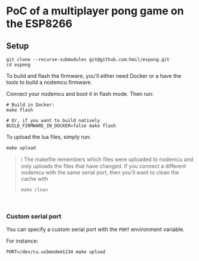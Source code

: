 
# PoC of a multiplayer pong game on the ESP8266

## Setup

```
git clone --recurse-submodules git@github.com:hmil/espong.git
cd espong
```

To build and flash the firmware, you'll either need Docker or a have the tools to build a nodemcu firmware.

Connect your nodemcu and boot it in flash mode. Then run:

```
# Build in Docker:
make flash

# Or, if you want to build natively
BUILD_FIRMWARE_IN_DOCKER=false make flash
```

To upload the lua files, simply run:

```
make upload
```

> ℹ️ The makefile remembers which files were uploaded to nodemcu and only uploads the files that have changed. If you connect a different nodemcu with the same serial port, then you'll want to clean the cache with
>
>     make clean
>
 ️

### Custom serial port

You can specify a custom serial port with the `PORT` environment variable.

For instance:
```
PORT=/dev/cu.usbmodem1234 make upload
```

